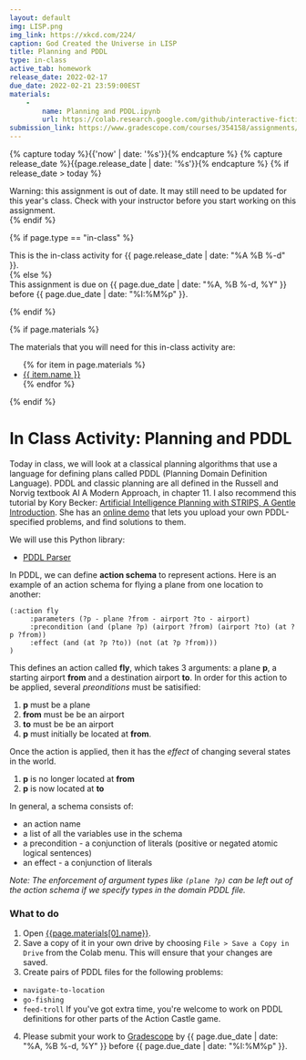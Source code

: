 ```yaml
---
layout: default
img: LISP.png
img_link: https://xkcd.com/224/
caption: God Created the Universe in LISP 
title: Planning and PDDL
type: in-class
active_tab: homework
release_date: 2022-02-17
due_date: 2022-02-21 23:59:00EST
materials:
    - 
        name: Planning and PDDL.ipynb
        url: https://colab.research.google.com/github/interactive-fiction-class/interactive-fiction-class.github.io/blob/master/in_class_activities/planning/Planning_and_PDDL.ipynb
submission_link: https://www.gradescope.com/courses/354158/assignments/1869288
---
```


<!-- Check whether the assignment is ready to release -->
{% capture today %}{{'now' | date: '%s'}}{% endcapture %}
{% capture release_date %}{{page.release_date | date: '%s'}}{% endcapture %}
{% if release_date > today %} 
<div class="alert alert-danger">
Warning: this assignment is out of date.  It may still need to be updated for this year's class.  Check with your instructor before you start working on this assignment.
</div>
{% endif %}
<!-- End of check whether the assignment is up to date -->



{% if page.type == "in-class" %}
<!-- In class activity -->
<div class="alert alert-info">
This is the in-class activity for {{ page.release_date | date: "%A %B %-d" }}.
</div>
{% else %}
<!-- Homework assignment -->
<div class="alert alert-info">
This assignment is due on {{ page.due_date | date: "%A, %B %-d, %Y" }} before {{ page.due_date | date: "%I:%M%p" }}. 
</div>

{% endif %}

{% if page.materials %}
<div class="alert alert-info">
The materials that you will need for this in-class activity are:
<ul>
{% for item in page.materials %}
<li><a href="{{item.url}}">{{ item.name }}</a></li>
{% endfor %}
</ul>
</div>
{% endif %}



In Class Activity: Planning and PDDL
=============================================================

Today in class, we will look at a classical planning algorithms that use a language for defining plans called PDDL (Planning Domain Definition Language).  PDDL and classic planning are all defined in the Russell and Norvig textbook AI A Modern Approach, in chapter 11.  I also recommend this tutorial by Kory Becker: [Artificial Intelligence Planning with STRIPS, A Gentle Introduction](http://www.primaryobjects.com/2015/11/06/artificial-intelligence-planning-with-strips-a-gentle-introduction/).  She has an [online demo](https://stripsfiddle.herokuapp.com) that lets you upload your own PDDL-specified problems, and find solutions to them.  


We will use this Python library:
* [PDDL Parser](https://github.com/pucrs-automated-planning/pddl-parser)

In PDDL, we can define **action schema** to represent actions.  Here is an example of an action schema for flying a plane from one location to another: 
```
(:action fly
     :parameters (?p - plane ?from - airport ?to - airport)
     :precondition (and (plane ?p) (airport ?from) (airport ?to) (at ?p ?from))
     :effect (and (at ?p ?to)) (not (at ?p ?from)))
)
```

This defines an action called **fly**, which takes 3 arguments: a plane **p**, a starting airport **from** and a destination airport **to**.  In order for this action to be applied, several *preonditions* must be satisified:
1. **p** must be a plane
1. **from** must be be an airport
1. **to** must be be an airport
1. **p** must initially be located at **from**.



Once the action is applied, then it has the *effect* of changing several states in the world.
1. **p** is no longer located at **from** 
1. **p** is now located at **to** 

In general, a schema consists of:
* an action name
* a list of all the variables use in the schema
* a precondition - a conjunction of literals (positive or negated atomic logical sentences)
* an effect - a conjunction of literals

_Note: The enforcement of argument types like `(plane ?p)` can be left out of the action schema if we specify types in the domain PDDL file._




### What to do 

1. Open [{{page.materials[0].name}}]({{page.materials[0].url}}).
2. Save a copy of it in your own drive by choosing `File > Save a Copy in Drive` from the Colab menu.  This will ensure that your changes are saved.
3. Create pairs of PDDL files for the following problems:
* `navigate-to-location`
* `go-fishing`
* `feed-troll`
If you've got extra time, you're welcome to work on PDDL definitions for other parts of the Action Castle game.


4. Please submit your work to [Gradescope]({{page.submission_link}}) by {{ page.due_date | date: "%A, %B %-d, %Y" }} before {{ page.due_date | date: "%I:%M%p" }}. 


